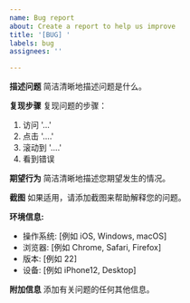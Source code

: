```yaml
---
name: Bug report
about: Create a report to help us improve
title: '[BUG] '
labels: bug
assignees: ''

---
```


**描述问题**
简洁清晰地描述问题是什么。

**复现步骤**
复现问题的步骤：
1. 访问 '...'
2. 点击 '....'
3. 滚动到 '....'
4. 看到错误

**期望行为**
简洁清晰地描述您期望发生的情况。

**截图**
如果适用，请添加截图来帮助解释您的问题。

**环境信息:**
 - 操作系统: [例如 iOS, Windows, macOS]
 - 浏览器: [例如 Chrome, Safari, Firefox]
 - 版本: [例如 22]
 - 设备: [例如 iPhone12, Desktop]

**附加信息**
添加有关问题的任何其他信息。 